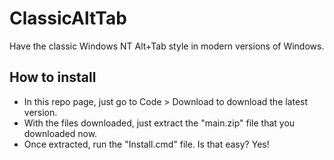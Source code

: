 # ClassicAltTab
Have the classic Windows NT Alt+Tab style in modern versions of Windows.
## How to install
- In this repo page, just go to Code > Download to download the latest version.
- With the files downloaded, just extract the "main.zip" file that you downloaded now.
- Once extracted, run the "Install.cmd" file. Is that easy? Yes!